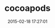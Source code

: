 ---
layout: post
title:  "cocoapods"
repo:   "CocoaPods/CocoaPods"
date:   2015-02-18 17:27:01
gemurl: https://github.com/CocoaPods/CocoaPods
---